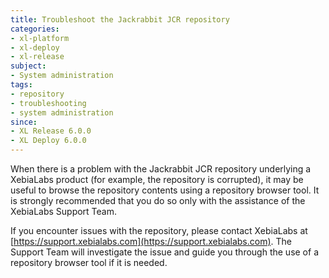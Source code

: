 ```yaml
---
title: Troubleshoot the Jackrabbit JCR repository
categories:
- xl-platform
- xl-deploy
- xl-release
subject:
- System administration
tags:
- repository
- troubleshooting
- system administration
since:
- XL Release 6.0.0
- XL Deploy 6.0.0
---
```


When there is a problem with the Jackrabbit JCR repository underlying a XebiaLabs product (for example, the repository is corrupted), it may be useful to browse the repository contents using a repository browser tool. It is strongly recommended that you do so only with the assistance of the XebiaLabs Support Team.

If you encounter issues with the repository, please contact XebiaLabs at [https://support.xebialabs.com](https://support.xebialabs.com). The Support Team will investigate the issue and guide you through the use of a repository browser tool if it is needed.
